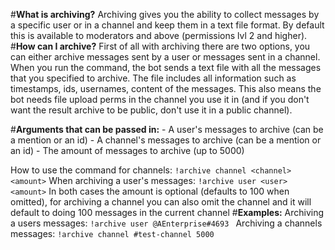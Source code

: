 #**What is archiving?**
Archiving gives you the ability to collect messages by a specific user or in a channel and keep them in a text file format. By default this is available to moderators and above (permissions lvl 2 and higher).
#**How can I archive?**
First of all with archiving there are two options, you can either archive messages sent by a user or messages sent in a channel.
When you run the command, the bot sends a text file with all the messages that you specified to archive. The file includes all information such as timestamps, ids, usernames, content of the messages. This also means the bot needs file upload perms in the channel you use it in (and if you don't want the result archive to be public, don't use it in a public channel).

#**Arguments that can be passed in:**
<user> - A user's messages to archive (can be a mention or an id)
<channel> - A channel's messages to archive (can be a mention or an id)
<amount> - The amount of messages to archive (up to 5000)

How to use the command for channels:
```!archive channel <channel> <amount>```
When archiving a user's messages:
```!archive user <user> <amount>```
In both cases the amount is optional (defaults to 100 when omitted), for archiving a channel you can also omit the channel and it will default to doing 100 messages in the current channel
#**Examples:**
Archiving a users messages:
```!archive user @AEnterprise#4693 ```
Archiving a channels messages:
```!archive channel #test-channel 5000```
